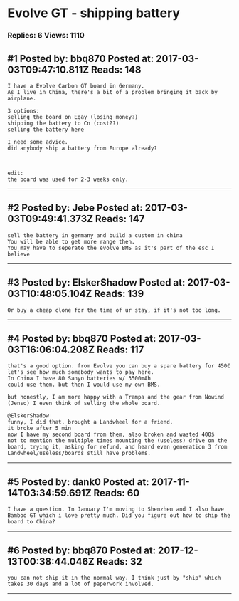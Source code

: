 # Evolve GT - shipping battery

### Replies: 6 Views: 1110

## \#1 Posted by: bbq870 Posted at: 2017-03-03T09:47:10.811Z Reads: 148

```
I have a Evolve Carbon GT board in Germany.
As I live in China, there's a bit of a problem bringing it back by airplane.

3 options: 
selling the board on Egay (losing money?)
shipping the battery to Cn (cost??)
selling the battery here 

I need some advice.
did anybody ship a battery from Europe already?



edit: 
the board was used for 2-3 weeks only.
```

---
## \#2 Posted by: Jebe Posted at: 2017-03-03T09:49:41.373Z Reads: 147

```
sell the battery in germany and build a custom in china
You will be able to get more range then.
You may have to seperate the evolve BMS as it's part of the esc I believe
```

---
## \#3 Posted by: ElskerShadow Posted at: 2017-03-03T10:48:05.104Z Reads: 139

```
Or buy a cheap clone for the time of ur stay, if it's not too long.
```

---
## \#4 Posted by: bbq870 Posted at: 2017-03-03T16:06:04.208Z Reads: 117

```
that's a good option. from Evolve you can buy a spare battery for 450€
let's see how much somebody wants to pay here.
In China I have 80 Sanyo batteries w/ 3500mAh
could use them. but then I would use my own BMS.

but honestly, I am more happy with a Trampa and the gear from Nowind (Jenso) I even think of selling the whole board.

@ElskerShadow
funny, I did that. brought a Landwheel for a friend.
it broke after 5 min
now I have my second board from them, also broken and wasted 400$
not to mention the multiple times mounting the (useless) drive on the board, trying it, asking for refund, and heard even generation 3 from Landwheel/useless/boards still have problems.
```

---
## \#5 Posted by: dank0 Posted at: 2017-11-14T03:34:59.691Z Reads: 60

```
I have a question. In January I'm moving to Shenzhen and I also have Bamboo GT which i love pretty much. Did you figure out how to ship the board to China?
```

---
## \#6 Posted by: bbq870 Posted at: 2017-12-13T00:38:44.046Z Reads: 32

```
you can not ship it in the normal way. I think just by "ship" which takes 30 days and a lot of paperwork involved.
```

---
